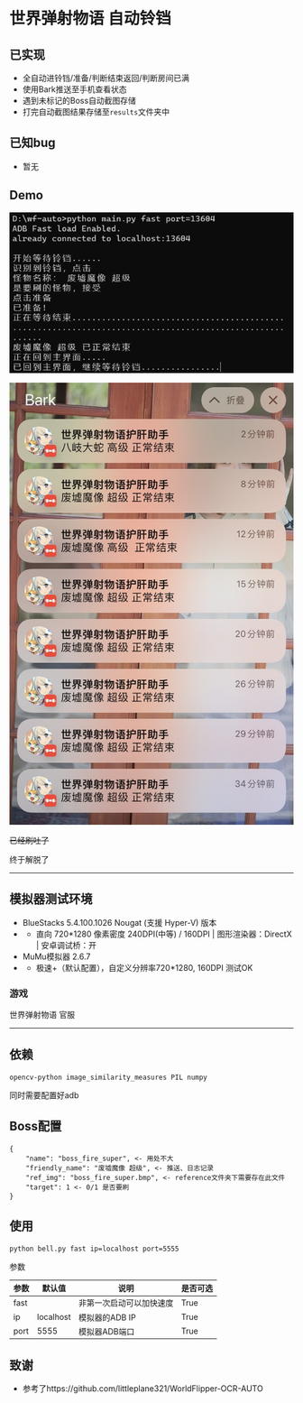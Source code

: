 # 世界弹射物语 自动铃铛

## 已实现

- 全自动进铃铛/准备/判断结束返回/判断房间已满
- 使用Bark推送至手机查看状态
- 遇到未标记的Boss自动截图存储
- 打完自动截图结果存储至`results`文件夹中

## 已知bug

- 暂无

## Demo

![Demo1](demo_img/IMG_2882.png)

![Demo2](demo_img/IMG_2881.jpg)

~~已经刷吐了~~

终于解脱了

----

## 模拟器测试环境

- BlueStacks 5.4.100.1026 Nougat (支援 Hyper-V) 版本 
- - 直向 720*1280 像素密度 240DPI(中等) / 160DPI | 图形渲染器：DirectX | 安卓调试桥：开
- MuMu模拟器 2.6.7
- - 极速+（默认配置），自定义分辨率720*1280, 160DPI 测试OK

### 游戏
世界弹射物语 官服

----

## 依赖

`opencv-python image_similarity_measures PIL numpy`

同时需要配置好adb

## Boss配置

```
{
	"name": "boss_fire_super", <- 用处不大
	"friendly_name": "废墟魔像 超级", <- 推送、日志记录
	"ref_img": "boss_fire_super.bmp", <- reference文件夹下需要存在此文件
	"target": 1 <- 0/1 是否要刷
}
```

## 使用

```
python bell.py fast ip=localhost port=5555
```
参数

| 参数 | 默认值 | 说明 | 是否可选 |
| ---- | ---- | ---- | ---- |
| fast | |非第一次启动可以加快速度 | True |
| ip | localhost|模拟器的ADB IP | True |
| port | 5555 | 模拟器ADB端口 | True |

## 致谢

- 参考了https://github.com/littleplane321/WorldFlipper-OCR-AUTO
